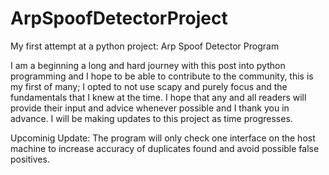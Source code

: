 # ArpSpoofDetectorProject
My first attempt at a python project: Arp Spoof Detector Program

I am a beginning a long and hard journey with this post into python programming and I hope to be able to contribute to the community, this is my first of many; I opted to not use scapy and purely focus and the fundamentals that I knew at the time. I hope that any and all readers will provide their input and advice whenever possible and I thank you in advance. I will be making updates to this project as time progresses.

Upcominig Update: The program will only check one interface on the host machine to increase accuracy of duplicates found and avoid possible false positives. 
